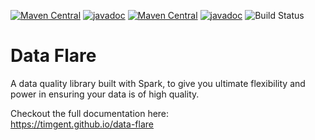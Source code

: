 [![Maven Central](https://maven-badges.herokuapp.com/maven-central/com.github.timgent/spark-data-quality_2.11/badge.svg)](https://maven-badges.herokuapp.com/maven-central/com.github.timgent/spark-data-quality_2.11)
[![javadoc](https://javadoc.io/badge2/com.github.timgent/spark-data-quality_2.11/javadoc.svg)](https://javadoc.io/doc/com.github.timgent/spark-data-quality_2.11)
[![Maven Central](https://maven-badges.herokuapp.com/maven-central/com.github.timgent/spark-data-quality_2.12/badge.svg)](https://maven-badges.herokuapp.com/maven-central/com.github.timgent/spark-data-quality_2.12)
[![javadoc](https://javadoc.io/badge2/com.github.timgent/spark-data-quality_2.12/javadoc.svg)](https://javadoc.io/doc/com.github.timgent/spark-data-quality_2.12)
![Build Status](https://github.com/timgent/spark-data-quality/workflows/Scala%20CI/badge.svg)

# Data Flare
A data quality library built with Spark, to give you ultimate flexibility and power in ensuring your data
is of high quality.

Checkout the full documentation here:  
https://timgent.github.io/data-flare
